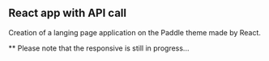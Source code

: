 ## React app with API call

Creation of a langing page application on the Paddle theme made by React.



** Please note that the responsive is still in progress...

